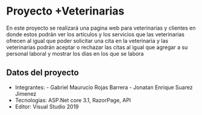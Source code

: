# Proyecto +Veterinarias

En este proyecto se realizará una pagina web para veterinarias y clientes en donde estos podrán ver los artículos y los servicios que las veterinarias ofrecen al igual que poder solicitar una cita en la veterinaria y las veterinarias podrán aceptar o rechazar las citas al igual que agregar a su personal laboral y mostrar los días en los que se labora 


## Datos del proyecto

- Integrantes: 	- Gabriel Maurucio Rojas Barrera
				- Jonatan Enrique Suarez Jimenez
- Tecnologias: ASP.Net core 3.1, RazorPage, API
- Editor: Visual Studio 2019
